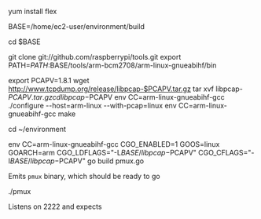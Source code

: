 
yum install flex

BASE=/home/ec2-user/environment/build

cd $BASE

git clone git://github.com/raspberrypi/tools.git
export PATH=$PATH:$BASE/tools/arm-bcm2708/arm-linux-gnueabihf/bin

export PCAPV=1.8.1
wget http://www.tcpdump.org/release/libpcap-$PCAPV.tar.gz
tar xvf libpcap-$PCAPV.tar.gz
cd libpcap-$PCAPV
env CC=arm-linux-gnueabihf-gcc ./configure --host=arm-linux --with-pcap=linux
env CC=arm-linux-gnueabihf-gcc make

cd ~/environment

env CC=arm-linux-gnueabihf-gcc CGO_ENABLED=1 GOOS=linux GOARCH=arm CGO_LDFLAGS="-L$BASE/libpcap-$PCAPV" CGO_CFLAGS="-I$BASE/libpcap-$PCAPV" go build pmux.go

Emits `pmux` binary, which should be ready to go


./pmux <interface> <password>

Listens on 2222 and expects <password>